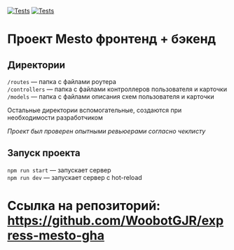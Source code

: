 [![Tests](../../actions/workflows/tests-13-sprint.yml/badge.svg)](../../actions/workflows/tests-13-sprint.yml) [![Tests](../../actions/workflows/tests-14-sprint.yml/badge.svg)](../../actions/workflows/tests-14-sprint.yml)
# Проект Mesto фронтенд + бэкенд


## Директории

`/routes` — папка с файлами роутера  
`/controllers` — папка с файлами контроллеров пользователя и карточки   
`/models` — папка с файлами описания схем пользователя и карточки  
  
Остальные директории вспомогательные, создаются при необходимости разработчиком

<i>Проект был проверен опытными ревьюерами согласно чеклисту</i>

## Запуск проекта

`npm run start` — запускает сервер   
`npm run dev` — запускает сервер с hot-reload

# Cсылка на репозиторий: https://github.com/WoobotGJR/express-mesto-gha
